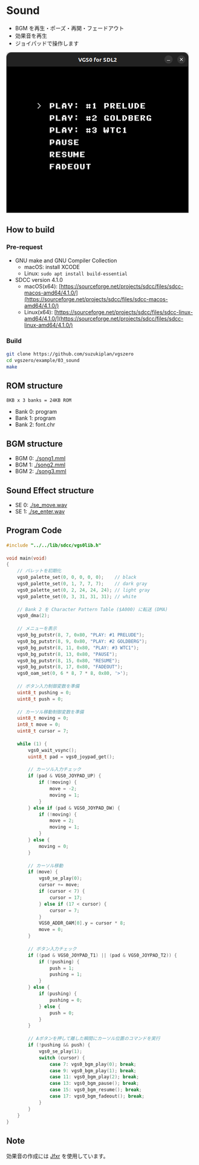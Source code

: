 # Sound 

- BGM を再生・ポーズ・再開・フェードアウト
- 効果音を再生
- ジョイパッドで操作します

![preview](preview.png)

## How to build

### Pre-request

- GNU make and GNU Compiler Collection
  - macOS: install XCODE
  - Linux: `sudo apt install build-essential`
- SDCC version 4.1.0
  - macOS(x64): [https://sourceforge.net/projects/sdcc/files/sdcc-macos-amd64/4.1.0/](https://sourceforge.net/projects/sdcc/files/sdcc-macos-amd64/4.1.0/)
  - Linux(x64): [https://sourceforge.net/projects/sdcc/files/sdcc-linux-amd64/4.1.0/](https://sourceforge.net/projects/sdcc/files/sdcc-linux-amd64/4.1.0/)

### Build

```zsh
git clone https://github.com/suzukiplan/vgszero
cd vgszero/example/03_sound
make
```

## ROM structure

```
8KB x 3 banks = 24KB ROM
```

- Bank 0: program
- Bank 1: program
- Bank 2: font.chr

## BGM structure

- BGM 0: [./song1.mml](./song1.mml)
- BGM 1: [./song2.mml](./song2.mml)
- BGM 2: [./song3.mml](./song3.mml)

## Sound Effect structure

- SE 0: [./se_move.wav](./se_move.wav)
- SE 1: [./se_enter.wav](./se_enter.wav)

## Program Code

```c
#include "../../lib/sdcc/vgs0lib.h"

void main(void)
{
    // パレットを初期化
    vgs0_palette_set(0, 0, 0, 0, 0);    // black
    vgs0_palette_set(0, 1, 7, 7, 7);    // dark gray
    vgs0_palette_set(0, 2, 24, 24, 24); // light gray
    vgs0_palette_set(0, 3, 31, 31, 31); // white

    // Bank 2 を Character Pattern Table ($A000) に転送 (DMA)
    vgs0_dma(2);

    // メニューを表示
    vgs0_bg_putstr(8, 7, 0x80, "PLAY: #1 PRELUDE");
    vgs0_bg_putstr(8, 9, 0x80, "PLAY: #2 GOLDBERG");
    vgs0_bg_putstr(8, 11, 0x80, "PLAY: #3 WTC1");
    vgs0_bg_putstr(8, 13, 0x80, "PAUSE");
    vgs0_bg_putstr(8, 15, 0x80, "RESUME");
    vgs0_bg_putstr(8, 17, 0x80, "FADEOUT");
    vgs0_oam_set(0, 6 * 8, 7 * 8, 0x80, '>');

    // ボタン入力制御変数を準備
    uint8_t pushing = 0;
    uint8_t push = 0;

    // カーソル移動制御変数を準備
    uint8_t moving = 0;
    int8_t move = 0;
    uint8_t cursor = 7;

    while (1) {
        vgs0_wait_vsync();
        uint8_t pad = vgs0_joypad_get();

        // カーソル入力チェック
        if (pad & VGS0_JOYPAD_UP) {
            if (!moving) {
                move = -2;
                moving = 1;
            }
        } else if (pad & VGS0_JOYPAD_DW) {
            if (!moving) {
                move = 2;
                moving = 1;
            }
        } else {
            moving = 0;
        }

        // カーソル移動
        if (move) {
            vgs0_se_play(0);
            cursor += move;
            if (cursor < 7) {
                cursor = 17;
            } else if (17 < cursor) {
                cursor = 7;
            }
            VGS0_ADDR_OAM[0].y = cursor * 8;
            move = 0;
        }

        // ボタン入力チェック
        if ((pad & VGS0_JOYPAD_T1) || (pad & VGS0_JOYPAD_T2)) {
            if (!pushing) {
                push = 1;
                pushing = 1;
            }
        } else {
            if (pushing) {
                pushing = 0;
            } else {
                push = 0;
            }
        }

        // Aボタンを押して離した瞬間にカーソル位置のコマンドを実行
        if (!pushing && push) {
            vgs0_se_play(1);
            switch (cursor) {
                case 7: vgs0_bgm_play(0); break;
                case 9: vgs0_bgm_play(1); break;
                case 11: vgs0_bgm_play(2); break;
                case 13: vgs0_bgm_pause(); break;
                case 15: vgs0_bgm_resume(); break;
                case 17: vgs0_bgm_fadeout(); break;
            }
        }
    }
}
```

## Note

効果音の作成には [Jfxr](https://github.com/ttencate/jfxr) を使用しています。
